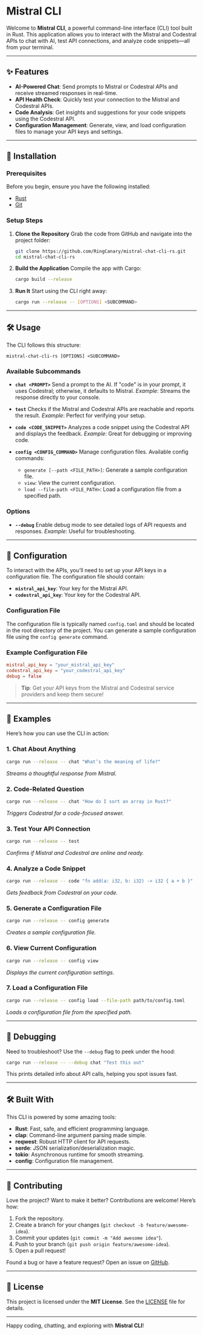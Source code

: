 # Mistral CLI

Welcome to **Mistral CLI**, a powerful command-line interface (CLI) tool built in Rust. This application allows you to interact with the Mistral and Codestral APIs to chat with AI, test API connections, and analyze code snippets—all from your terminal.

---

## ✨ Features

- **AI-Powered Chat**: Send prompts to Mistral or Codestral APIs and receive streamed responses in real-time.
- **API Health Check**: Quickly test your connection to the Mistral and Codestral APIs.
- **Code Analysis**: Get insights and suggestions for your code snippets using the Codestral API.
- **Configuration Management**: Generate, view, and load configuration files to manage your API keys and settings.

---

## 🚀 Installation

### Prerequisites

Before you begin, ensure you have the following installed:
- [Rust](https://www.rust-lang.org/tools/install)
- [Git](https://git-scm.com/downloads)

### Setup Steps

1. **Clone the Repository**
   Grab the code from GitHub and navigate into the project folder:
   ```bash
   git clone https://github.com/RingCanary/mistral-chat-cli-rs.git
   cd mistral-chat-cli-rs
   ```

2. **Build the Application**
   Compile the app with Cargo:
   ```bash
   cargo build --release
   ```

3. **Run It**
   Start using the CLI right away:
   ```bash
   cargo run --release -- [OPTIONS] <SUBCOMMAND>
   ```

---

## 🛠️ Usage

The CLI follows this structure:
```
mistral-chat-cli-rs [OPTIONS] <SUBCOMMAND>
```

### Available Subcommands

- **`chat <PROMPT>`**
  Send a prompt to the AI. If "code" is in your prompt, it uses Codestral; otherwise, it defaults to Mistral.
  _Example_: Streams the response directly to your console.

- **`test`**
  Checks if the Mistral and Codestral APIs are reachable and reports the result.
  _Example_: Perfect for verifying your setup.

- **`code <CODE_SNIPPET>`**
  Analyzes a code snippet using the Codestral API and displays the feedback.
  _Example_: Great for debugging or improving code.

- **`config <CONFIG_COMMAND>`**
  Manage configuration files. Available config commands:
  - `generate [--path <FILE_PATH>]`: Generate a sample configuration file.
  - `view`: View the current configuration.
  - `load --file-path <FILE_PATH>`: Load a configuration file from a specified path.

### Options

- **`--debug`**
  Enable debug mode to see detailed logs of API requests and responses.
  _Example_: Useful for troubleshooting.

---

## 🔑 Configuration

To interact with the APIs, you’ll need to set up your API keys in a configuration file. The configuration file should contain:

- **`mistral_api_key`**: Your key for the Mistral API.
- **`codestral_api_key`**: Your key for the Codestral API.

### Configuration File

The configuration file is typically named `config.toml` and should be located in the root directory of the project. You can generate a sample configuration file using the `config generate` command.

### Example Configuration File

```toml
mistral_api_key = "your_mistral_api_key"
codestral_api_key = "your_codestral_api_key"
debug = false
```

> **Tip**: Get your API keys from the Mistral and Codestral service providers and keep them secure!

---

## 🌟 Examples

Here’s how you can use the CLI in action:

### 1. Chat About Anything
```bash
cargo run --release -- chat "What’s the meaning of life?"
```
_Streams a thoughtful response from Mistral._

### 2. Code-Related Question
```bash
cargo run --release -- chat "How do I sort an array in Rust?"
```
_Triggers Codestral for a code-focused answer._

### 3. Test Your API Connection
```bash
cargo run --release -- test
```
_Confirms if Mistral and Codestral are online and ready._

### 4. Analyze a Code Snippet
```bash
cargo run --release -- code "fn add(a: i32, b: i32) -> i32 { a + b }"
```
_Gets feedback from Codestral on your code._

### 5. Generate a Configuration File
```bash
cargo run --release -- config generate
```
_Creates a sample configuration file._

### 6. View Current Configuration
```bash
cargo run --release -- config view
```
_Displays the current configuration settings._

### 7. Load a Configuration File
```bash
cargo run --release -- config load --file-path path/to/config.toml
```
_Loads a configuration file from the specified path._

---

## 🐞 Debugging

Need to troubleshoot? Use the `--debug` flag to peek under the hood:
```bash
cargo run --release -- --debug chat "Test this out"
```
This prints detailed info about API calls, helping you spot issues fast.

---

## 🛠️ Built With

This CLI is powered by some amazing tools:
- **Rust**: Fast, safe, and efficient programming language.
- **clap**: Command-line argument parsing made simple.
- **reqwest**: Robust HTTP client for API requests.
- **serde**: JSON serialization/deserialization magic.
- **tokio**: Asynchronous runtime for smooth streaming.
- **config**: Configuration file management.

---

## 🤝 Contributing

Love the project? Want to make it better? Contributions are welcome! Here’s how:
1. Fork the repository.
2. Create a branch for your changes (`git checkout -b feature/awesome-idea`).
3. Commit your updates (`git commit -m "Add awesome idea"`).
4. Push to your branch (`git push origin feature/awesome-idea`).
5. Open a pull request!

Found a bug or have a feature request? Open an issue on [GitHub](https://github.com/RingCanary/mistral-chat-cli-rs/issues).

---

## 📜 License

This project is licensed under the **MIT License**. See the [LICENSE](LICENSE) file for details.

---

Happy coding, chatting, and exploring with **Mistral CLI**!